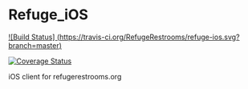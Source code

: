 Refuge_iOS
==========

[![Build Status] (https://travis-ci.org/RefugeRestrooms/refuge-ios.svg?branch=master)](https://travis-ci.org/RefugeRestrooms/refuge-ios)

[![Coverage Status](https://img.shields.io/coveralls/RefugeRestrooms/refuge-ios.svg)](https://coveralls.io/r/RefugeRestrooms/refuge-ios)

iOS client for refugerestrooms.org
